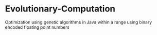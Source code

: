 # Evolutionary-Computation
Optimization using genetic algorithms in Java within a range using binary encoded floating point numbers
